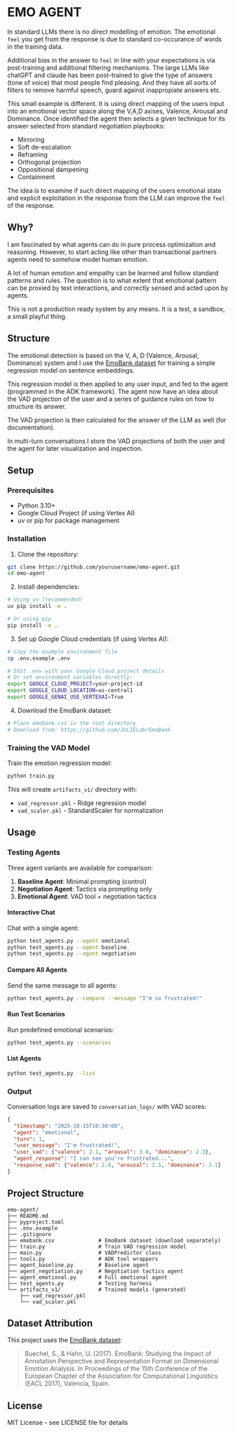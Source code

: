 # EMO AGENT

In standard LLMs there is no direct modelling of emotion. The emotional `feel` you get from the response is due to standard co-occurance of words in the training data.

Additional bias in the answer to `feel` in line with your expectations is via post-training and additional filtering mechanisms. The large LLMs like chatGPT and claude has been post-trained to give the type of answers (tone of voice) that most people find pleasing. And they have all sorts of filters to remove harmful speech, guard against inappropiate answers etc.

This small example is different. It is using direct mapping of the users input into an emotional vector space along the V,A,D axises, Valence, Arousal and Dominance. Once identified the agent then selects a given technique for its answer selected from standard negotiation playbooks:

- Mirroring
- Soft de-escalation
- Reframing
- Orthogonal projection
- Oppositional dampening
- Containment

The idea is to examine if such direct mapping of the users emotional state and explicit exploitation in the response from the LLM can improve the `feel` of the response.

## Why?

I am fascinated by what agents can do in pure process optimization and reasoning. However, to start acting like other than transactional partners agents need to somehow model human emotion.

A lot of human emotion and empathy can be learned and follow standard patterns and rules. The question is to what extent that emotional pattern can be proxied by text interactions, and correctly sensed and acted upon by agents.

This is not a production ready system by any means. It is a test, a sandbox, a small playful thing.

## Structure

The emotional detection is based on the V, A, D (Valence, Arousal, Dominance) system and I use the [EmoBank dataset](https://github.com/JULIELab/EmoBank) for training a simple regression model on sentence embeddings.

This regression model is then applied to any user input, and fed to the agent (programmed in the ADK framework). The agent now have an idea about the VAD projection of the user and a series of guidance rules on how to structure its answer.

The VAD projection is then calculated for the answer of the LLM as well (for documentation).

In multi-turn conversations I store the VAD projections of both the user and the agent for later visualization and inspection.

## Setup

### Prerequisites

- Python 3.10+
- Google Cloud Project (if using Vertex AI)
- uv or pip for package management

### Installation

1. Clone the repository:
```bash
git clone https://github.com/yourusername/emo-agent.git
cd emo-agent
```

2. Install dependencies:
```bash
# Using uv (recommended)
uv pip install -e .

# Or using pip
pip install -e .
```

3. Set up Google Cloud credentials (if using Vertex AI):
```bash
# Copy the example environment file
cp .env.example .env

# Edit .env with your Google Cloud project details
# Or set environment variables directly:
export GOOGLE_CLOUD_PROJECT=your-project-id
export GOOGLE_CLOUD_LOCATION=us-central1
export GOOGLE_GENAI_USE_VERTEXAI=True
```

4. Download the EmoBank dataset:
```bash
# Place emobank.csv in the root directory
# Download from: https://github.com/JULIELab/EmoBank
```

### Training the VAD Model

Train the emotion regression model:
```bash
python train.py
```

This will create `artifacts_v1/` directory with:
- `vad_regressor.pkl` - Ridge regression model
- `vad_scaler.pkl` - StandardScaler for normalization

## Usage

### Testing Agents

Three agent variants are available for comparison:

1. **Baseline Agent**: Minimal prompting (control)
2. **Negotiation Agent**: Tactics via prompting only
3. **Emotional Agent**: VAD tool + negotiation tactics

#### Interactive Chat

Chat with a single agent:
```bash
python test_agents.py --agent emotional
python test_agents.py --agent baseline
python test_agents.py --agent negotiation
```

#### Compare All Agents

Send the same message to all agents:
```bash
python test_agents.py --compare --message "I'm so frustrated!"
```

#### Run Test Scenarios

Run predefined emotional scenarios:
```bash
python test_agents.py --scenarios
```

#### List Agents

```bash
python test_agents.py --list
```

### Output

Conversation logs are saved to `conversation_logs/` with VAD scores:
```json
{
  "timestamp": "2025-10-15T10:30:00",
  "agent": "emotional",
  "turn": 1,
  "user_message": "I'm frustrated!",
  "user_vad": {"valence": 2.1, "arousal": 3.8, "dominance": 2.3},
  "agent_response": "I can see you're frustrated...",
  "response_vad": {"valence": 2.8, "arousal": 2.5, "dominance": 3.1}
}
```

## Project Structure

```
emo-agent/
├── README.md
├── pyproject.toml
├── .env.example
├── .gitignore
├── emobank.csv              # EmoBank dataset (download separately)
├── train.py                 # Train VAD regression model
├── main.py                  # VADPredictor class
├── tools.py                 # ADK tool wrappers
├── agent_baseline.py        # Baseline agent
├── agent_negotiation.py     # Negotiation tactics agent
├── agent_emotional.py       # Full emotional agent
├── test_agents.py           # Testing harness
└── artifacts_v1/            # Trained models (generated)
    ├── vad_regressor.pkl
    └── vad_scaler.pkl
```

## Dataset Attribution

This project uses the [EmoBank dataset](https://github.com/JULIELab/EmoBank):

> Buechel, S., & Hahn, U. (2017). EmoBank: Studying the Impact of Annotation Perspective and Representation Format on Dimensional Emotion Analysis. In Proceedings of the 15th Conference of the European Chapter of the Association for Computational Linguistics (EACL 2017), Valencia, Spain.

## License

MIT License - see LICENSE file for details